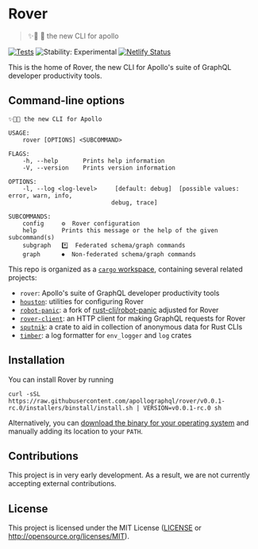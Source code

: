 # Rover
> ✨🤖 🐶 the new CLI for apollo

[![Tests](https://github.com/apollographql/apollo-cli/workflows/Tests/badge.svg)](https://github.com/apollographql/apollo-cli/actions?query=workflow%3ATests)
![Stability: Experimental](https://img.shields.io/badge/stability-experimental-red)
[![Netlify Status](https://api.netlify.com/api/v1/badges/1646a37a-eb2b-48e8-b6c9-cd074f02bb50/deploy-status)](https://app.netlify.com/sites/apollo-cli-docs/deploys)

This is the home of Rover, the new CLI for Apollo's suite of GraphQL developer productivity tools.

## Command-line options

```
✨🤖🐶 the new CLI for Apollo

USAGE:
    rover [OPTIONS] <SUBCOMMAND>

FLAGS:
    -h, --help       Prints help information
    -V, --version    Prints version information

OPTIONS:
    -l, --log <log-level>     [default: debug]  [possible values: error, warn, info,
                             debug, trace]

SUBCOMMANDS:
    config     ⚙️  Rover configuration
    help       Prints this message or the help of the given subcommand(s)
    subgraph   *️⃣  Federated schema/graph commands
    graph      ⏺  Non-federated schema/graph commands
```

This repo is organized as a [`cargo` workspace], containing several related projects:

- `rover`: Apollo's suite of GraphQL developer productivity tools
- [`houston`]: utilities for configuring Rover
- [`robot-panic`]: a fork of [rust-cli/robot-panic] adjusted for Rover
- [`rover-client`]: an HTTP client for making GraphQL requests for Rover
- [`sputnik`]: a crate to aid in collection of anonymous data for Rust CLIs
- [`timber`]: a log formatter for `env_logger` and `log` crates

[`cargo` workspace]: https://doc.rust-lang.org/book/ch14-03-cargo-workspaces.html
[`houston`]: https://github.com/apollographql/rover/tree/main/crates/houston
[`robot-panic`]: https://github.com/apollographql/rover/tree/main/crates/robot-panic
[rust-cli/robot-panic]: https://github.com/rust-cli/robot-panic
[`rover-client`]: https://github.com/apollographql/rover/tree/main/crates/rover-client
[`sputnik`]: https://github.com/apollographql/rover/tree/main/crates/sputnik
[`timber`]: https://github.com/apollographql/rover/tree/main/crates/timber

## Installation
You can install Rover by running
```
curl -sSL https://raw.githubusercontent.com/apollographql/rover/v0.0.1-rc.0/installers/binstall/install.sh | VERSION=v0.0.1-rc.0 sh
```
Alternatively, you can [download the binary for your operating system](https://github.com/apollographql/rover/releases) and manually adding its location to your `PATH`.

## Contributions

This project is in very early development. As a result, we are not currently accepting external contributions.

## License

This project is licensed under the MIT License ([LICENSE] or  http://opensource.org/licenses/MIT).

[LICENSE]: https://github.com/apollographql/apollo-cli/blob/main/LICENSE
